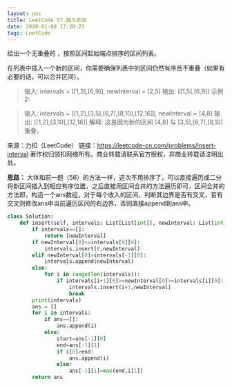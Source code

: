 ```yaml
---
layout: pos
title: LeetCode 57.插入区间
date: 2020-01-08 17:20:23
tags: LeetCode
---
```

给出一个无重叠的 ，按照区间起始端点排序的区间列表。

在列表中插入一个新的区间，你需要确保列表中的区间仍然有序且不重叠（如果有必要的话，可以合并区间）。


>输入: intervals = [[1,3],[6,9]], newInterval = [2,5]
输出: [[1,5],[6,9]]
示例 2:

>输入: intervals = [[1,2],[3,5],[6,7],[8,10],[12,16]], newInterval = [4,8]
输出: [[1,2],[3,10],[12,16]]
解释: 这是因为新的区间 [4,8] 与 [3,5],[6,7],[8,10] 重叠。

来源：力扣（LeetCode）
链接：https://leetcode-cn.com/problems/insert-interval
著作权归领扣网络所有。商业转载请联系官方授权，非商业转载请注明出处。


**思路：** 大体和前一题（56）的方法一样，这次不用排序了，可以直接遍历或二分将新区间插入到相应有序位置，之后直接用区间合并的方法遍历即可，区间合并的方法即，构造一个ans数组，对于每个收入的区间，判断其边界是否有交叉，若有交叉则修改ans中当前遍历区间的右边界，否则直接append到ans中。
```py
class Solution:
    def insert(self, intervals: List[List[int]], newInterval: List[int]) -> List[List[int]]:
        if intervals==[]:
            return [newInterval]
        if newInterval[0]<=intervals[0][0]:
            intervals.insert(0,newInterval)
        elif newInterval[0]>intervals[-1][0]:
            intervals.append(newInterval)
        else:
            for i in range(len(intervals)):
                if intervals[i+1][0]>=newInterval[0]>=intervals[i][0]:
                    intervals.insert(i+1,newInterval)
                    break
        print(intervals)
        ans = []
        for i in intervals:
            if ans==[]:
                ans.append(i)
            else:
                start=ans[-1][0]
                end=ans[-1][1]
                if i[0]>end:
                    ans.append(i)
                else:
                    ans[-1][1]=max(end,i[1])
        return ans
```
